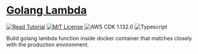 # [Golang Lambda](https://apoorv.blog/golang-lambda-cdk/)

[![Read Tutorial](https://badgen.now.sh/badge/Read/Tutorial/purple)](https://apoorv.blog/golang-lambda-cdk/)
[![MIT License](https://badgen.now.sh/badge/License/MIT/blue)](https://github.com/apoorvmote/cdk-examples/blob/master/License.md)
![AWS CDK 1.132.0](https://badgen.net/badge/aws-cdk/1.132.0/yellow)
![Typescript](https://badgen.net/badge/icon/typescript?icon=typescript&label)

Build golang lambda function inside docker container that matches closely with the production environment. 